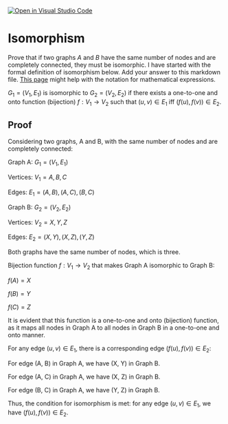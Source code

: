 [![Open in Visual Studio Code](https://classroom.github.com/assets/open-in-vscode-718a45dd9cf7e7f842a935f5ebbe5719a5e09af4491e668f4dbf3b35d5cca122.svg)](https://classroom.github.com/online_ide?assignment_repo_id=12784442&assignment_repo_type=AssignmentRepo)
# Isomorphism

Prove that if two graphs $A$ and $B$ have the same number of nodes and are
completely connected, they must be isomorphic. I have started with the formal
definition of isomorphism below. Add your answer to this markdown file. [This
page](https://docs.github.com/en/get-started/writing-on-github/working-with-advanced-formatting/writing-mathematical-expressions)
might help with the notation for mathematical expressions.

$G_1=(V_1 , E_1)$ is isomorphic to $G_2 = (V_2, E_2)$ if there exists a
one-to-one and onto function (bijection) $f: V_1 \rightarrow V_2$ such that $(u,v)
\in E_1$ iff $(f(u),f(v)) \in E_2$.

## Proof

Considering two graphs, A and B, with the same number of nodes and are completely connected:

Graph A: $G_1 = (V_1, E_1)$

Vertices: $V_1 = {A, B, C}$

Edges: $E_1 = {(A, B), (A, C), (B, C)}$

Graph B: $G_2 = (V_2, E_2)$

Vertices: $V_2 = {X, Y, Z}$

Edges: $E_2 = {(X, Y), (X, Z), (Y, Z)}$

Both graphs have the same number of nodes, which is three.

Bijection function $f: V_1 \rightarrow V_2$ that makes Graph A isomorphic to Graph B:

$f(A) = X$

$f(B) = Y$

$f(C) = Z$

It is evident that this function is a one-to-one and onto (bijection) function, as it maps all nodes in Graph A to all nodes in Graph B in a one-to-one and onto manner.

For any edge $(u, v) \in E_1$, there is a corresponding edge $(f(u), f(v)) \in E_2$:

For edge (A, B) in Graph A, we have (X, Y) in Graph B.

For edge (A, C) in Graph A, we have (X, Z) in Graph B.

For edge (B, C) in Graph A, we have (Y, Z) in Graph B.

Thus, the condition for isomorphism is met: for any edge $(u, v) \in E_1$, we have $(f(u), f(v)) \in E_2$.

